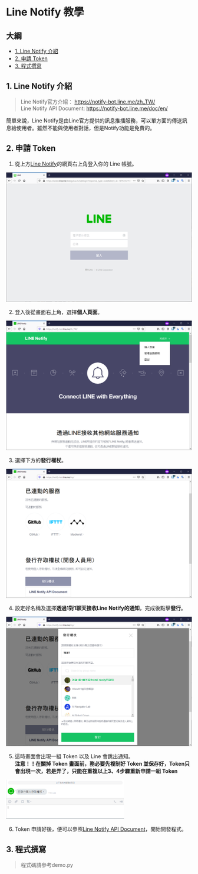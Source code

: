 # Line Notify 教學
## 大綱
* [1. Line Notify 介紹](#1.-Line-Notify-介紹)
* [2. 申請 Token](#2.-申請-Token)
* [3. 程式撰寫](#3.-程式撰寫)



## 1. Line Notify 介紹
> Line Notify官方介紹： https://notify-bot.line.me/zh_TW/  
> Line Notify API Document: https://notify-bot.line.me/doc/en/

簡單來說，Line Notify是由Line官方提供的訊息推播服務，可以單方面的傳送訊息給使用者。雖然不能與使用者對話，但是Notify功能是免費的。

## 2. 申請 Token
   1. 從上方[Line Notify](https://notify-bot.line.me/zh_TW/)的網頁右上角登入你的 Line 帳號。  
   <img src="./img/line_login.png" width=600>

   2. 登入後從畫面右上角，選擇**個人頁面**。
   <img src="./img/service.png" width=600>

   3. 選擇下方的**發行權杖**。  
   <img src="./img/get_token.png" width=600>

   4. 設定好名稱及選擇**透過1對1聊天接收Line Notify的通知**，完成後點擊**發行**。
   <img src="./img/setting_notify.png" width=600>

   5. 這時畫面會出現一組 Token 以及 Line 會跳出通知。  
      **注意！！在關掉 Token 畫面前，務必要先複制好 Token 並保存好，Token只會出現一次，若是弄了，只能在重複以上3、4步驟重新申請一組 Token**  
   <img src="./img/line.png" width=320>

   6. Token 申請好後，便可以參照[Line Notify API Document](https://notify-bot.line.me/doc/en/)，開始開發程式。

## 3. 程式撰寫
> 程式碼請參考demo.py